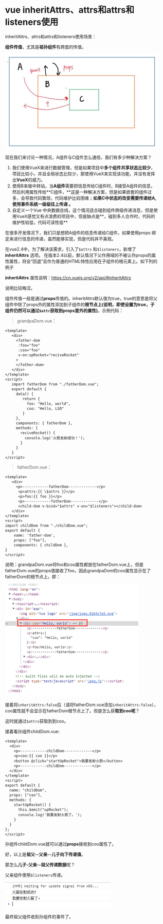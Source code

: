 # vue inheritAttrs、attrs和attrs和listeners使用

inheritAttrs、attrs和attrs和listeners使用场景：

**组件传值**，尤其是**祖孙组件**有跨度的传值。

![](../assets/imgs/img-001.jpg)

现在我们来讨论一种情况，A组件与C组件怎么通信，我们有多少种解决方案？

1. 我们使用VueX来进行数据管理，但是如果项目中**多个组件共享状态比较少**，项目比较小，并且全局状态比较少，那使用VueX来实现该功能，并没有发挥出**VueX**的威力。
2. 使用B来做中转站，当**A组件**需要把信息传给C组件时，B接受A组件的信息，然后利用属性传给**C组件，**这是一种解决方案，但是如果嵌套的组件过多，会导致代码繁琐，代码维护比较困难；**如果C中状态的改变需要传递给A, 使用事件系统一级级往上传递 。**
3. 自定义一个Vue 中央数据总线，这个情况适合碰到组件跨级传递消息，但是使用VueX感觉又有点浪费的项目中，但是缺点是**，碰到多人合作时，代码的维护性较低，代码可读性低**

在很多开发情况下，我们只是想把A组件的信息传递给C组件，如果使用props 绑定来进行信息的传递，虽然能够实现，但是代码并不美观。

在vue2.4中，为了解决该需求，引入了`$attrs` 和`$listeners`，新增了**inheritAttrs** 选项。 在版本2.4以前，默认情况下父作用域的不被认作props的属性属性，将会“回退”且作为普通的HTML特性应用在子组件的根元素上。如下列的例子

**inheritAttrs** 属性说明：<https://cn.vuejs.org/v2/api/#inheritAttrs>

说明比较晦涩。

组件传值一般是通过**props**传值的。inheritAttrs默认值为true，true的意思是将父组件中除了props外的属性添加到子组件的**根节点上(说明，即使设置为true，子组件仍然可以通过`$attr`获取到props意外的属性)**。示例代码：

> grandpaDom.vue：

```vue
<template>
   <div>
     <father-dom
      :foo="foo"
      :coo="foo"
      v-on:upRocket="reciveRocket"
     >
     </father-dom>
   </div>
</template>
<script>
   import fatherDom from "./fatherDom.vue";
   export default {
     data() {
        return {
          foo: "Hello, world",
          coo: "Hello, LSO"
        }
     },
     components: { fatherDom },
     methods: {
       reciveRocket() {
         console.log('火箭发射成功！');
       }
     }
   }
</script>
```

> fatherDom.vue：
>

```vue
<template>
   <div>
     <p>------------fatherDom-------------</p>
      <p>attrs:{{ \$attrs }}</p>
      <p>foo:{{ foo }}</p>
      <p>------------fatherDom-------------</p>
      <child-dom v-bind="$attrs" v-on="$listeners"></child-dom>
   </div>
</template>
<script>
import childDom from "./childDom.vue";
export default {
	name: 'father-dom',
	props: ["foo"],
	components: { childDom },
}
</script>
```

说明：grandpaDom.vue将foo和coo属性都放在fatherDom.vue上，但是fatherDom.vue的props值接收了foo，因此grandpaDom的coo属性显示在了fatherDom的根节点上。即：

![img](../assets/imgs/img-002.png)

接着将`inheritAttrs:false`后（请将fatherDom.vue添加`inheritAttrs:false`），coo属性就不会显示在fatherDom根节点上了。但是怎么获**取到coo呢**？

这时就通过`$attrs`获取到到coo。

接着看孙组件childDom.vue:

```vue
<template>
  <div>
    <p>------------childDom-------------</p>
    <p>coo:{{ coo }}</p>
    <button @click="startUpRocket">我要发射火箭</button>
    <p>------------childDom-------------</p>
  </div>
</template>
<script>
export default {
  name: "childDom",
  props: ["coo"],
  methods: {
    startUpRocket() {
      this.$emit("upRocket");
      console.log('我要发射火箭了。');
    }
  }
};
</script>
```

孙组件childDom.vue就可以通过**props**接收到coo属性了。

好，以上是**祖父--父亲--儿子向下传递值**。

那怎么**儿子-父亲--祖父传递数据**呢？

父亲组件使用`$listeners`传递。

![](../assets/imgs/img-003.png)

最终祖父组件收到孙组件的事件了。

